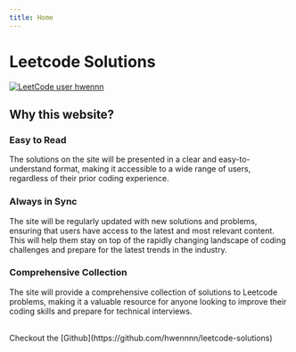 ```yaml
---
title: Home
---
```


# Leetcode Solutions

[![LeetCode user hwennn](https://img.shields.io/badge/dynamic/json?style=for-the-badge&labelColor=black&color=%23ffa116&label=Solved&query=solvedOverTotal&url=https%3A%2F%2Fleetcode-badge.vercel.app%2Fapi%2Fusers%2Fhwennn&logo=leetcode&logoColor=yellow)](https://leetcode.com/hwennn/)

## Why this website?

### Easy to Read
The solutions on the site will be presented in a clear and easy-to-understand format, making it accessible to a wide range of users, regardless of their prior coding experience.

### Always in Sync
The site will be regularly updated with new solutions and problems, ensuring that users have access to the latest and most relevant content. This will help them stay on top of the rapidly changing landscape of coding challenges and prepare for the latest trends in the industry.

### Comprehensive Collection
The site will provide a comprehensive collection of solutions to Leetcode problems, making it a valuable resource for anyone looking to improve their coding skills and prepare for technical interviews.

<br/>
Checkout the [Github](https://github.com/hwennnn/leetcode-solutions)